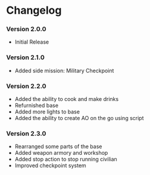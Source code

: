 # Changelog 

### Version 2.0.0
* Initial Release 

### Version 2.1.0
* Added side mission: Military Checkpoint

### Version 2.2.0
* Added the ability to cook and make drinks
* Refurnished base
* Added more lights to base
* Added the ability to create AO on the go using script

### Version 2.3.0
* Rearranged some parts of the base
* Added weapon armory and workshop
* Added stop action to stop running civilian
* Improved checkpoint system